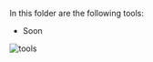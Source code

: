 <!-- README.md -->

In this folder are the following tools:
- Soon

![tools](https://reimageagency.com/wp-content/uploads/2020/04/Valuable-Construction-Hand-Tools.jpg "tools")
